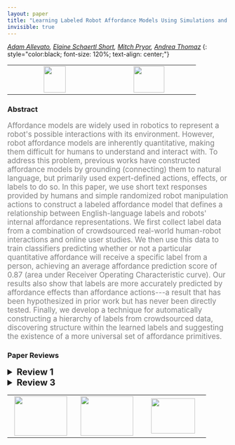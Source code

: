 ```yaml
---
layout: paper
title: "Learning Labeled Robot Affordance Models Using Simulations and Crowdsourcing"
invisible: true
---
```

*[Adam Allevato](https://allevato.me), [Elaine Schaertl Short](http://eshort.tech), [Mitch Pryor](https://www.me.utexas.edu/faculty/faculty-directory/pryor), [Andrea Thomaz](http://www.ece.utexas.edu/people/faculty/andrea-thomaz)*
{: style="color:black; font-size: 120%; text-align: center;"}

<table width="20%"> <tr>
<td style="width: 20%; text-align: center;"><a href="http://www.roboticsproceedings.org/rss16/p037.pdf"><img src="{{ site.baseurl }}/images/paper_link.png"
width = "50"  height = "60"/> </a> </td>

<td style="width: 20%; text-align: center;"><a href="nan"><img src="{{ site.baseurl }}/images/pheedloop_link.png"
width = "70"  height = "60"/> </a> </td>

</tr></table>

### Abstract
<html><p style="color:gray; font-size: 120%; text-align: justified;">
Affordance models are widely used in robotics to represent a robot's possible interactions with its environment. However, robot affordance models are inherently quantitative, making them difficult for humans to understand and interact with. To address this problem, previous works have constructed affordance models by grounding (connecting) them to natural language, but primarily used expert-defined actions, effects, or labels to do so. In this paper, we use short text responses provided by humans and simple randomized robot manipulation actions to construct a labeled affordance model that defines a relationship between English-language labels and robots' internal affordance representations. We first collect label data from a combination of crowdsourced real-world human-robot interactions and online user studies. We then use this data to train classifiers predicting whether or not a particular quantitative affordance will receive a specific label from a person, achieving an average affordance prediction score of 0.87 (area under Receiver Operating Characteristic curve). Our results also show that labels are more accurately predicted by affordance effects than affordance actions---a result that has been hypothesized in prior work but has never been directly tested. Finally, we develop a technique for automatically constructing a hierarchy of labels from crowdsourced data, discovering structure within the learned labels and suggesting the existence of a more universal set of affordance primitives.
</p></html>

### Paper Reviews
<details><summary style="font-size:20px;"><b> Review 1</b></summary>
<p style="color:gray; font-size: 120%; text-align: justified;">
Summary of the paper:In this paper the authors propose a data-driven model for grounding human provided, natural language labels to robot manipulation actions and their effects as represented in the robot’s affordance model. Authors use crowdsourcing to collect a dataset that associates a robot's action-effect pair with a set of natural language labels. A statistical model is learned from this dataset to predict a distribution over viable labels given a manipulation action and/or the resulting effect. Experiments are performed to test the efficiency of the trained model. Ablation experiment is performed to figure out whether action or effect parameters serve as a better features to train the model. In addition, a probabilistic approach is proposed to build a label hierarchy which provides some insights into the human understanding of affordances for the group of people involved in the study. Overall comments and recommendations:The paper attempts to address a sufficiently important problem and fits well within the scope of the conference. It is well written in general. Language provides intuitive ways to interact with collaborative robots. Learning language grounded affordance models is an interesting research direction towards achieving robots that can collaborate. Therefore, adding a discussion about how this model can be inverted and generalized or integrated into a system that enables understanding complete sentences instead of keywords would help strengthen the contribution of the paper. This is important because language can be used to provide instructions of various fidelity such as, a high level instruction "clear the table" or a low level instruction such as "bring the end effector closer to the top of the object in front of you and move forward 10 cm". These instructions doesn't explicitly mention the affordance label ( i.e. the action verb), but could imply the learned affordances such as "push" or "knock over" (as in case of the second instruction). Other general criticisms:- In abstract, the line “human input .. randomized robot actions” is a bit unclear. What kind of human input ? What randomized actions ? Without reading the paper, its hard to understand this line.  - Opening line of the paper (introduction) that talks about the merits of grounding language can be paraphrased to more effectively convey the point. The ability to understand natural language commands enables efficient human robot collaboration in general. It has less to do with adapting to dynamic environments in my opinion. - Section 1, Para 3, Line “Our method provides insights into human perceptions of affordances …”. I am skeptical about this claim. The observation that the proposed model performs better when trained using the effect features instead of the actions features is not enough to talk about human perception of affordance. It is totally possible that this result is emerging due to the underlying learning mechanism used.- Additional related work that’s worth considering: Recent language grounding approaches [1] that leverage crowdsourced datasets. A recent approach [2] that learns object affordance from combined language and vision modalities.- Providing an example of action and effect parameters while describing the affordance triplet in Section 3.A would make it easier to conceptualize the experiments a little earlier in the paper.- variable ‘o’ referring to the object features need to be removed from the R.H.S of equations 3 and 4.- In section 3.D. Para 1, a wrong variable is used to represent the set of labels. ‘L’ should be used instead of ‘l’ .- Section 3.D Paragraph 3 states that a single multi-class classifier is learned, but section 4.D states that multiple one-class SVM classifiers were trained using SVM for the experiment.- Arrows in Figure 2 need to be explained. Are the two single sided arrows between A-E for the proposed model any different than the bidirectional arrows between A-O and O-E ? What is M(a) ? - Describing a general action using word “push” seems unnecessary and creates confusion. I would suggest just referring to them as actions.- Section 4.B states that participants also provided answers such as “the robot failed to pick up the object”. How did the participants provide this answer if they were only provided with templates to fill in the blanks. - It seems that there are more data points for certain classes such as push, touch, move etc. than that for catch, nothing, flip etc. Does that impact training ? Grammatically incoherent sentences and typos:- Section 1, Para 1, Line “Ideally, a robot’s set of symbols …. “ is incoherent- Section 1, Para 2, Line “In contrast to prior affordance learning and… “ should be broken down in to simpler sentences. - Section 3.F, Para 1, Line “The labeled affordance... “ has two instances of the word “to”.- Section 4.A, Para 1, Line “To build...” has period missing at the end. Hope you find these comments helpful.[1] Paul Rohan, Jacob Arkin, Derya Aksaray, Nicholas Roy, and Thomas M. Howard. "Efficient grounding of abstract spatial concepts for natural language interaction with robot platforms." The International Journal of Robotics Research 37, no. 10 (2018): 1269-1299.[2] Daniele Andrea F., Thomas M. Howard, and Matthew R. Walter. "A Multiview Approach to Learning Articulated Motion Models." In Robotics Research, pp. 371-386. Springer, Cham, 2020.
</p> </details>

<details><summary style="font-size:20px;"><b> Review 3</b></summary>
<p style="color:gray; font-size: 120%; text-align: justified;">
A major limitation of this study is that it explores such a narrow spectrum of affordance data.  This occurs because:1) The objects used are simple and self-similar.  They are not complex enough to explore affordances such as "open", "close" or "pour".2) The actions performed by the robot are very simple, consisting of just random linear movements.  This again leads to the explored space being highly limited, largely consisting of pushing objects around.  We are unable to see more interesting affordances develop.3) As a result of the combination of (1) and (2) above, the labels that are obtained are again self-similar, resulting in actions like knock, push, touch, bump and move.  The combined effect is that many of the arguments in the paper are not well supported.  For example, the central argument that collecting data from humans is necessary in order to capture a wide range of used terms is not as convincing as it could be since none of the terms are surprising.  If hand-coded labels were used in their place, for example, it doesn't seem like there would be much detriment to the current system. I do find the idea of auto-generated label hierarchies very interesting, and could see that becoming more critical in a more complex domain.  In section III.B. the authors state that in most prior work affordance data is stored in a representation that is not directly accessible to humans. This is not a valid statement.  While true for a subset of works (mostly from the haptics community like [5] and [25]), many others use human-interpretable terms like "pushable" and "pickupable" directly.   Many of these papers are cited in section II.A major result of the paper is that affordance labels are better predicted by effects of actions than by the action trajectories themselves.  This is not entirely surprising given the way affordances are described.  An affordance such as "open" or "pickup" directly describes the effect that it has on the object, regardless of how it was achieved.  An interesting follow-on study would be to ignore all trials in which no contact with the object was made, and focus more specifically on learning mappings from object properties to labels as a result of more complex object interactions, such as opening a box.
</p> </details>

<table width="100%"><tr><td style="width: 30%; text-align: center;"><a href="{{ site.baseurl }}/program/papers/36"> <img src="{{ site.baseurl }}/images/previous_icon.png" width = "120"  height = "90"/> </a> </td>

<td style="width: 30%; text-align: center;"><a href="{{ site.baseurl }}/program/papers"> <img src="{{ site.baseurl }}/images/overview_icon.png" width = "120"  height = "90"/> </a> </td> 

<td style="width: 30%; text-align: center;"><a href="{{ site.baseurl }}/program/papers/38"> <img src="{{ site.baseurl }}/images/next_icon.png" width = "100"  height = "80"/> </a> </td> 

</tr></table>

